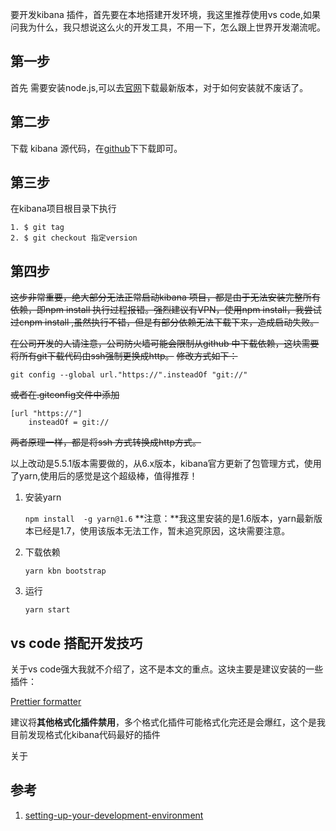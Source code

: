 要开发kibana 插件，首先要在本地搭建开发环境，我这里推荐使用vs code,如果问我为什么，我只想说这么火的开发工具，不用一下，怎么跟上世界开发潮流呢。

## 第一步

首先 需要安装node.js,可以去[官网](https://nodejs.org/en/)下载最新版本，对于如何安装就不废话了。

## 第二步

下载 kibana 源代码，在[github](https://github.com/elastic/kibana)下下载即可。

## 第三步

在kibana项目根目录下执行

```
1. $ git tag
2. $ git checkout 指定version
```

## 第四步

~~这步非常重要，绝大部分无法正常启动kibana 项目，都是由于无法安装完整所有依赖，即npm install 执行过程报错。强烈建议有VPN，使用npm install，我尝试过cnpm install ,虽然执行不错，但是有部分依赖无法下载下来，造成启动失败。~~

~~在公司开发的人请注意，公司防火墙可能会限制从github 中下载依赖，这块需要将所有git下载代码由ssh强制更换成http。~~
~~修改方式如下：~~

```
git config --global url."https://".insteadOf "git://"
```

~~或者在.gitconfig文件中添加~~

```
[url "https://"]
    insteadOf = git://
```

~~两者原理一样，都是将ssh 方式转换成http方式。~~


以上改动是5.5.1版本需要做的，从6.x版本，kibana官方更新了包管理方式，使用了yarn,使用后的感觉是这个超级棒，值得推荐！

1. 安装yarn  

    ```npm install  -g yarn@1.6```
    **注意：**我这里安装的是1.6版本，yarn最新版本已经是1.7，使用该版本无法工作，暂未追究原因，这块需要注意。
    
2. 下载依赖  

    ```yarn kbn bootstrap```
    
3. 运行

    ```yarn start```
    
    
## vs code 搭配开发技巧

关于vs code强大我就不介绍了，这不是本文的重点。这块主要是建议安装的一些插件：

[Prettier formatter](https://marketplace.visualstudio.com/items?itemName=esbenp.prettier-vscode)

建议将**其他格式化插件禁用**，多个格式化插件可能格式化完还是会爆红，这个是我目前发现格式化kibana代码最好的插件

关于


## 参考
1. [setting-up-your-development-environment](https://github.com/elastic/kibana/blob/master/CONTRIBUTING.md#setting-up-your-development-environment)


